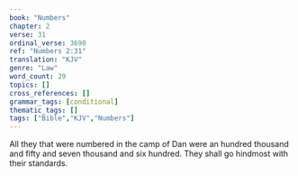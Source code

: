 ```yaml
---
book: "Numbers"
chapter: 2
verse: 31
ordinal_verse: 3690
ref: "Numbers 2:31"
translation: "KJV"
genre: "Law"
word_count: 29
topics: []
cross_references: []
grammar_tags: [conditional]
thematic_tags: []
tags: ["Bible","KJV","Numbers"]
---
```

All they that were numbered in the camp of Dan were an hundred thousand and fifty and seven thousand and six hundred. They shall go hindmost with their standards.
